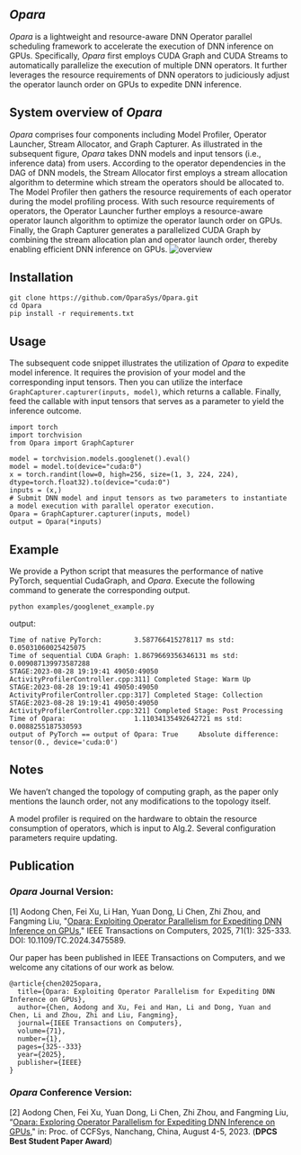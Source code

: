 ## *Opara*

*Opara* is a lightweight and resource-aware DNN Operator parallel scheduling framework to accelerate the execution of DNN inference on GPUs. Specifically, *Opara* first employs CUDA Graph and CUDA Streams to automatically parallelize the execution of multiple DNN operators. It further leverages the resource requirements of DNN operators to judiciously adjust the operator launch order on GPUs to expedite DNN inference.

## System overview of *Opara*

*Opara* comprises four components including Model Profiler, Operator Launcher, Stream Allocator, and Graph Capturer. As illustrated in  the subsequent figure, *Opara* takes DNN models and input tensors (i.e., inference data) from users. According to the operator dependencies in the DAG of DNN models, the Stream Allocator first employs a stream allocation algorithm to determine which stream the operators should be allocated to. The Model Profiler then gathers the resource requirements of each operator during the model profiling process. With such resource requirements of operators, the Operator Launcher further employs a resource-aware operator launch algorithm to optimize the operator launch order on GPUs. Finally, the Graph Capturer generates a parallelized CUDA Graph by combining the stream allocation plan and operator launch order, thereby enabling efficient DNN inference on GPUs.
![overview](https://github.com/icloud-ecnu/Opara/blob/main/figures/overview.png?raw=true)

## Installation

```shell
git clone https://github.com/OparaSys/Opara.git
cd Opara
pip install -r requirements.txt
```

## Usage

The subsequent code snippet illustrates the utilization of *Opara* to expedite model inference. It requires the provision of your model and the corresponding input tensors. Then you can utilize the interface ```GraphCapturer.capturer(inputs, model)```, which returns a callable. Finally, feed the callable with  input tensors that serves as a parameter to yield the inference outcome.
```shell
import torch
import torchvision
from Opara import GraphCapturer

model = torchvision.models.googlenet().eval()
model = model.to(device="cuda:0")
x = torch.randint(low=0, high=256, size=(1, 3, 224, 224), dtype=torch.float32).to(device="cuda:0")
inputs = (x,)
# Submit DNN model and input tensors as two parameters to instantiate a model execution with parallel operator execution.
Opara = GraphCapturer.capturer(inputs, model)
output = Opara(*inputs)
```

## Example

We provide a Python script that measures the performance of native PyTorch, sequential CudaGraph, and *Opara*. Execute the following command to generate the corresponding output.
```shell
python examples/googlenet_example.py
```
output:
```shell
Time of native PyTorch:        3.587766415278117 ms std: 0.05031060025425075
Time of sequential CUDA Graph: 1.8679669356346131 ms std: 0.009087139973587288
STAGE:2023-08-28 19:19:41 49050:49050 ActivityProfilerController.cpp:311] Completed Stage: Warm Up
STAGE:2023-08-28 19:19:41 49050:49050 ActivityProfilerController.cpp:317] Completed Stage: Collection
STAGE:2023-08-28 19:19:41 49050:49050 ActivityProfilerController.cpp:321] Completed Stage: Post Processing
Time of Opara:                 1.11034135492642721 ms std: 0.0088255187530593
output of PyTorch == output of Opara: True     Absolute difference: tensor(0., device='cuda:0')
```

## Notes

We haven’t changed the topology of computing graph, as the paper only mentions the launch order, not any modifications to the topology itself.

A model profiler is required on the hardware to obtain the resource consumption of operators, which is input to Alg.2. Several configuration parameters require updating.


## Publication
### *Opara* Journal Version:
[1] Aodong Chen, Fei Xu, Li Han, Yuan Dong, Li Chen, Zhi Zhou, and Fangming Liu, "[Opara: Exploiting Operator Parallelism for Expediting DNN Inference on GPUs](https://ieeexplore.ieee.org/document/10707307)," IEEE Transactions on Computers, 2025, 71(1): 325-333. DOI: 10.1109/TC.2024.3475589.

Our paper has been published in IEEE Transactions on Computers, and we welcome any citations of our work as below.
```
@article{chen2025opara,
  title={Opara: Exploiting Operator Parallelism for Expediting DNN Inference on GPUs},
  author={Chen, Aodong and Xu, Fei and Han, Li and Dong, Yuan and Chen, Li and Zhou, Zhi and Liu, Fangming},
  journal={IEEE Transactions on Computers},
  volume={71},
  number={1},
  pages={325--333}
  year={2025},
  publisher={IEEE}
}
```


### *Opara* Conference Version:
[2] Aodong Chen, Fei Xu, Yuan Dong, Li Chen, Zhi Zhou, and Fangming Liu, “[Opara: Exploring Operator Parallelism for Expediting DNN Inference on GPUs](https://github.com/icloud-ecnu/Opara/blob/main/pdf/ccfsys-opara.pdf)," in: Proc. of CCFSys, Nanchang, China, August 4-5, 2023. (**DPCS Best Student Paper Award**)
